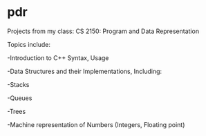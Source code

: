 # pdr

Projects from my class:
CS 2150: Program and Data Representation

Topics include:

-Introduction to C++ Syntax, Usage

-Data Structures and their Implementations, Including:

  -Stacks 
  
  -Queues 
  
  -Trees
  
-Machine representation of Numbers (Integers, Floating point)
